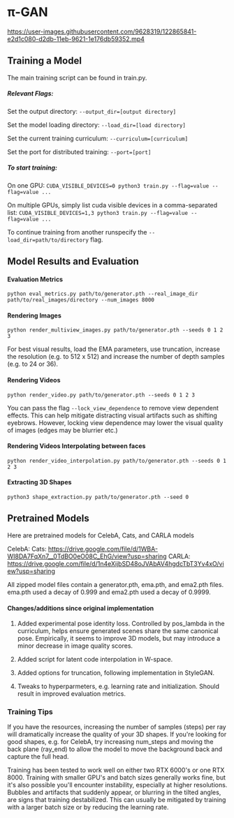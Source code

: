 # π-GAN


https://user-images.githubusercontent.com/9628319/122865841-e2d1c080-d2db-11eb-9621-1e176db59352.mp4

## Training a Model

The main training script can be found in train.py.

##### Relevant Flags:

Set the output directory:
`--output_dir=[output directory]`

Set the model loading directory:
`--load_dir=[load directory]`

Set the current training curriculum:
`--curriculum=[curriculum]`

Set the port for distributed training:
`--port=[port]`


##### To start training:

On one GPU:
`CUDA_VISIBLE_DEVICES=0 python3 train.py --flag=value --flag=value ...`

On multiple GPUs, simply list cuda visible devices in a comma-separated list:
`CUDA_VISIBLE_DEVICES=1,3 python3 train.py --flag=value --flag=value ...`

To continue training from another runspecify the `--load_dir=path/to/directory` flag. 

## Model Results and Evaluation

#### Evaluation Metrics
`python eval_metrics.py path/to/generator.pth --real_image_dir path/to/real_images/directory --num_images 8000`

#### Rendering Images
`python render_multiview_images.py path/to/generator.pth --seeds 0 1 2 3`

For best visual results, load the EMA parameters, use truncation, increase the resolution (e.g. to 512 x 512) and increase the number of depth samples (e.g. to 24 or 36).

#### Rendering Videos
`python render_video.py path/to/generator.pth --seeds 0 1 2 3`

You can pass the flag `--lock_view_dependence` to remove view dependent effects. This can help mitigate distracting visual artifacts such as shifting eyebrows. However, locking view dependence may lower the visual quality of images (edges may be blurrier etc.)

#### Rendering Videos Interpolating between faces
`python render_video_interpolation.py path/to/generator.pth --seeds 0 1 2 3`

#### Extracting 3D Shapes

`python3 shape_extraction.py path/to/generator.pth --seed 0`

## Pretrained Models
Here are pretrained models for CelebA, Cats, and CARLA models

CelebA: 
Cats: https://drive.google.com/file/d/1WBA-WI8DA7FqXn7__0TdBO0eO08C_EhG/view?usp=sharing
CARLA: https://drive.google.com/file/d/1n4eXijbSD48oJVAbAV4hgdcTbT3Yv4xO/view?usp=sharing

All zipped model files contain a generator.pth, ema.pth, and ema2.pth files. ema.pth used a decay of 0.999 and ema2.pth used a decay of 0.9999.

#### Changes/additions since original implementation

1. Added experimental pose identity loss. Controlled by pos_lambda in the curriculum, helps ensure generated scenes share the same canonical pose. Empirically, it seems to improve 3D models, but may introduce a minor decrease in image quality scores.

2. Added script for latent code interpolation in W-space.

3. Added options for truncation, following implementation in StyleGAN.

4. Tweaks to hyperparmeters, e.g. learning rate and initialization. Should result in improved evaluation metrics.


### Training Tips

If you have the resources, increasing the number of samples (steps) per ray will dramatically increase the quality of your 3D shapes. If you're looking for good shapes, e.g. for CelebA, try increasing num_steps and moving the back plane (ray_end) to allow the model to move the background back and capture the full head.

Training has been tested to work well on either two RTX 6000's or one RTX 8000. Training with smaller GPU's and batch sizes generally works fine, but it's also possible you'll encounter instability, especially at higher resolutions. Bubbles and artifacts that suddenly appear, or blurring in the tilted angles, are signs that training destabilized. This can usually be mitigated by training with a larger batch size or by reducing the learning rate.
